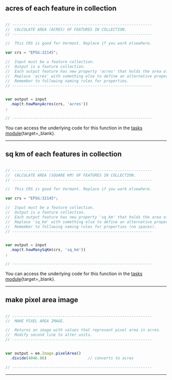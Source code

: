 ## acres of each feature in collection 

```js

// -------------------------------------------------------------
//  CALCULATE AREA (ACRES) OF FEATURES IN COLLECTION. 
// -------------------------------------------------------------

//  This CRS is good for Vermont. Replace if you work elsewhere.

var crs = "EPSG:32145";

//  Input must be a feature collection.
//  Output is a feature collection.
//  Each output feature has new property 'acres' that holds the area of feature.
//  Replace 'acres' with something else to define an alternative property name. 
//  Remember to following naming rules for properties. 
// -------------------------------------------------------------

```

```js  

var output = input
  .map(t.howManyAcres(crs, 'acres'))
;

// -------------------------------------------------------------

```

You can access the underlying code for this function in the [tasks module][tasks-module]{target=_blank}. 

---  

## sq km of each features in collection 

```js

// -------------------------------------------------------------
//  CALCULATE AREA (SQUARE KM) OF FEATURES IN COLLECTION. 
// -------------------------------------------------------------

//  This CRS is good for Vermont. Replace if you work elsewhere.

var crs = "EPSG:32145";

//  Input must be a feature collection.
//  Output is a feature collection.
//  Each output feature has new property 'sq_km' that holds the area of feature.
//  Replace 'sq_km' with something else to define an alternative property name.  
//  Remember to following naming rules for properties (no spaces).
// -------------------------------------------------------------

```

```js 

var output = input
  .map(t.howManySqKm(crs, 'sq_km'))
;

// -------------------------------------------------------------

```

You can access the underlying code for this function in the [tasks module][tasks-module]{target=_blank}. 

---  

## make pixel area image  

```js

// -------------------------------------------------------------
//  MAKE PIXEL AREA IMAGE.

//  Returns an image with values that represent pixel area in acres. 
//  Modify second line to alter units. 
// -------------------------------------------------------------


```

```js  

var output = ee.Image.pixelArea()
  .divide(4046.86)                  // converts to acres

// -------------------------------------------------------------
```

---  

[area-fc-acres]: ../methods/area.md#acres-of-each-feature-in-collection  
[area-fc-sq-km]: ../methods/area.md#sq-km-of-each-feature-in-collection      

[pixel-area]: ../methods/area.md#make-pixel-area-image   

[tasks-module]: https://code.earthengine.google.com/?accept_repo=users/jhowarth/public  